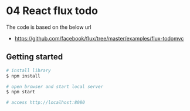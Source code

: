 # 04 React flux todo

The code is based on the below url
- https://github.com/facebook/flux/tree/master/examples/flux-todomvc


## Getting started

```sh
# install library
$ npm install

# open browser and start local server
$ npm start

# access http://localhost:8080
```
